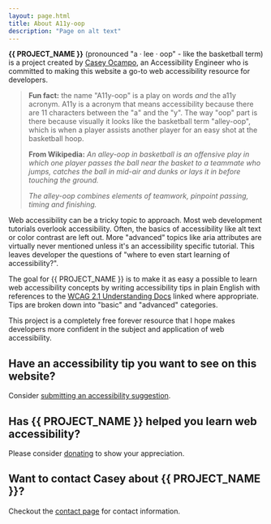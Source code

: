 ```yaml
---
layout: page.html
title: About A11y-oop
description: "Page on alt text"
---
```


**{{ PROJECT_NAME }}** (pronounced "a · lee · oop" - like the basketball term) is a project created by [Casey Ocampo](https://www.linkedin.com/in/caseyocampo/), an Accessibility Engineer who is committed to making this website a go-to web accessibility resource for developers.

<blockquote><b>Fun fact:</b> the name "A11y-oop" is a play on words <i>and</i> the a11y acronym. A11y is a acronym that means accessibility because there are 11 characters between the "a" and the "y". The way "oop" part is there because visually it looks like the basketball term "alley-oop", which is when a player assists another player for an easy shot at the basketball hoop.

<b>From Wikipedia:</b> <i>An alley-oop in basketball is an offensive play in which one player passes the ball near the basket to a teammate who jumps, catches the ball in mid-air and dunks or lays it in before touching the ground.

The alley-oop combines elements of teamwork, pinpoint passing, timing and finishing.</i></blockquote>

Web accessibility can be a tricky topic to approach. Most web development tutorials overlook accessibility. Often, the basics of accessibility like alt text or color contrast are left out. More "advanced" topics like aria attributes are virtually never mentioned unless it's an accessibility specific tutorial. This leaves developer the questions of "where to even start learning of accessibility?".

The goal for {{ PROJECT_NAME }} is to make it as easy a possible to learn web accessibility concepts by writing accessibility tips in plain English with references to the [WCAG 2.1 Understanding Docs](https://www.w3.org/WAI/WCAG21/Understanding/) linked where appropriate. Tips are broken down into "basic" and "advanced" categories.

This project is a completely free forever resource that I hope makes developers more confident in the subject and application of web accessibility.

## Have an accessibility tip you want to see on this website?

Consider [submitting an accessibility suggestion](../suggest-an-accessibility-tip/).

## Has {{ PROJECT_NAME }} helped you learn web accessibility?

Please consider [donating](../donate/) to show your appreciation.

## Want to contact Casey about {{ PROJECT_NAME }}?

Checkout the [contact page](../contact/) for contact information.
